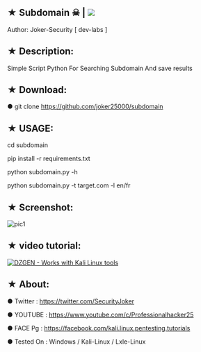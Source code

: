## ★ Subdomain  ☠ | <img src="https://img.shields.io/badge/i-Subdomain-blue.svg">

   Author: Joker-Security [ dev-labs ]

## ★ Description:

Simple Script Python For Searching Subdomain And save results

## ★ Download:

● git clone https://github.com/joker25000/subdomain

## ★ USAGE:

cd subdomain

pip install -r requirements.txt

python subdomain.py -h

python subdomain.py -t target.com -l en/fr


## ★ Screenshot:

![pic1](https://i.imgur.com/WSvC6bw.png)

## ★ video tutorial:

[![ DZGEN - Works with Kali Linux tools ](https://i.ytimg.com/vi/GFnlDQzTqCI/hqdefault.jpg)](https://www.youtube.com/watch?v=GFnlDQzTqCI)

## ★ About:

● Twitter : https://twitter.com/SecurityJoker

● YOUTUBE : https://www.youtube.com/c/Professionalhacker25

● FACE Pg : https://facebook.com/kali.linux.pentesting.tutorials

● Tested On : Windows / Kali-Linux / Lxle-Linux
